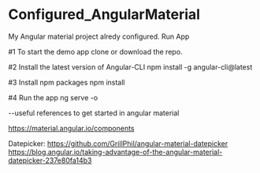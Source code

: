 # Configured_AngularMaterial
My Angular material project alredy configured.
Run App

#1 To start the demo app clone or download the repo.

#2 Install the latest version of Angular-CLI
npm install -g angular-cli@latest

#3 Install npm packages
npm install

#4 Run the app
ng serve -o


--useful references to get started in angular material 

https://material.angular.io/components

Datepicker:
https://github.com/GrillPhil/angular-material-datepicker
https://blog.angular.io/taking-advantage-of-the-angular-material-datepicker-237e80fa14b3
